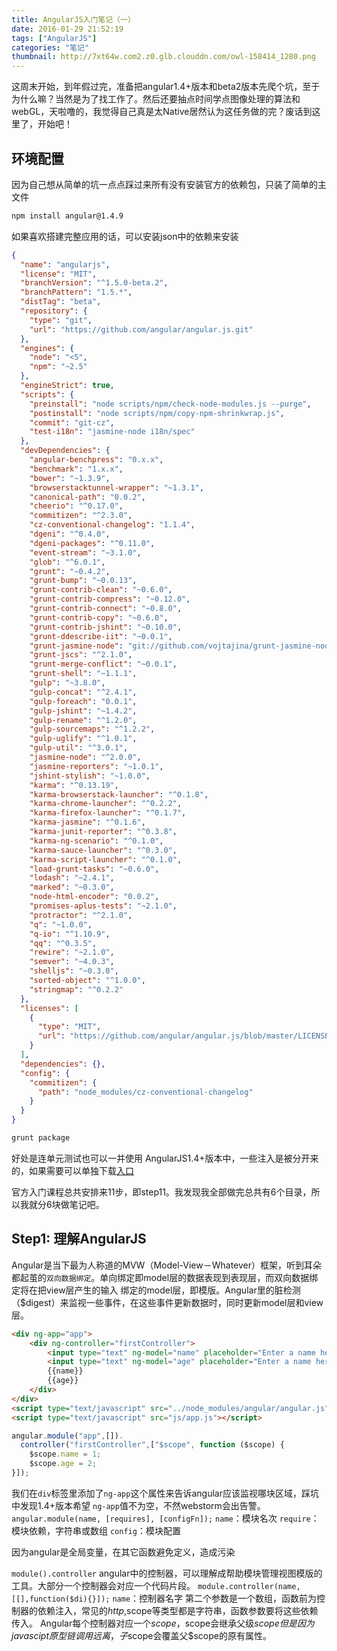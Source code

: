 ```yaml
---
title: AngularJS入门笔记（一） 
date: 2016-01-29 21:52:19
tags: ["AngularJS"]
categories: "笔记"
thumbnail: http://7xt64w.com2.z0.glb.clouddn.com/owl-158414_1280.png
---
```


这周末开始，到年假过完，准备把angular1.4+版本和beta2版本先爬个坑，至于为什么嘛？当然是为了找工作了。然后还要抽点时间学点图像处理的算法和webGL，天啦噜的，我觉得自己真是太Native居然认为这任务做的完？废话到这里了，开始吧！
 <!--more-->


## 环境配置

因为自己想从简单的坑一点点踩过来所有没有安装官方的依赖包，只装了简单的主文件

```bash
npm install angular@1.4.9
```
如果喜欢搭建完整应用的话，可以安装json中的依赖来安装

```json
{
  "name": "angularjs",
  "license": "MIT",
  "branchVersion": "^1.5.0-beta.2",
  "branchPattern": "1.5.*",
  "distTag": "beta",
  "repository": {
    "type": "git",
    "url": "https://github.com/angular/angular.js.git"
  },
  "engines": {
    "node": "<5",
    "npm": "~2.5"
  },
  "engineStrict": true,
  "scripts": {
    "preinstall": "node scripts/npm/check-node-modules.js --purge",
    "postinstall": "node scripts/npm/copy-npm-shrinkwrap.js",
    "commit": "git-cz",
    "test-i18n": "jasmine-node i18n/spec"
  },
  "devDependencies": {
    "angular-benchpress": "0.x.x",
    "benchmark": "1.x.x",
    "bower": "~1.3.9",
    "browserstacktunnel-wrapper": "~1.3.1",
    "canonical-path": "0.0.2",
    "cheerio": "^0.17.0",
    "commitizen": "^2.3.0",
    "cz-conventional-changelog": "1.1.4",
    "dgeni": "^0.4.0",
    "dgeni-packages": "^0.11.0",
    "event-stream": "~3.1.0",
    "glob": "^6.0.1",
    "grunt": "~0.4.2",
    "grunt-bump": "~0.0.13",
    "grunt-contrib-clean": "~0.6.0",
    "grunt-contrib-compress": "~0.12.0",
    "grunt-contrib-connect": "~0.8.0",
    "grunt-contrib-copy": "~0.6.0",
    "grunt-contrib-jshint": "~0.10.0",
    "grunt-ddescribe-iit": "~0.0.1",
    "grunt-jasmine-node": "git://github.com/vojtajina/grunt-jasmine-node.git#fix-grunt-exit-code",
    "grunt-jscs": "^2.1.0",
    "grunt-merge-conflict": "~0.0.1",
    "grunt-shell": "~1.1.1",
    "gulp": "~3.8.0",
    "gulp-concat": "^2.4.1",
    "gulp-foreach": "0.0.1",
    "gulp-jshint": "~1.4.2",
    "gulp-rename": "^1.2.0",
    "gulp-sourcemaps": "^1.2.2",
    "gulp-uglify": "^1.0.1",
    "gulp-util": "^3.0.1",
    "jasmine-node": "^2.0.0",
    "jasmine-reporters": "~1.0.1",
    "jshint-stylish": "~1.0.0",
    "karma": "^0.13.19",
    "karma-browserstack-launcher": "^0.1.8",
    "karma-chrome-launcher": "^0.2.2",
    "karma-firefox-launcher": "^0.1.7",
    "karma-jasmine": "^0.1.6",
    "karma-junit-reporter": "^0.3.8",
    "karma-ng-scenario": "^0.1.0",
    "karma-sauce-launcher": "^0.3.0",
    "karma-script-launcher": "^0.1.0",
    "load-grunt-tasks": "~0.6.0",
    "lodash": "~2.4.1",
    "marked": "~0.3.0",
    "node-html-encoder": "0.0.2",
    "promises-aplus-tests": "~2.1.0",
    "protractor": "^2.1.0",
    "q": "~1.0.0",
    "q-io": "^1.10.9",
    "qq": "^0.3.5",
    "rewire": "~2.1.0",
    "semver": "~4.0.3",
    "shelljs": "~0.3.0",
    "sorted-object": "^1.0.0",
    "stringmap": "^0.2.2"
  },
  "licenses": [
    {
      "type": "MIT",
      "url": "https://github.com/angular/angular.js/blob/master/LICENSE"
    }
  ],
  "dependencies": {},
  "config": {
    "commitizen": {
      "path": "node_modules/cz-conventional-changelog"
    }
  }
}
```
```bash
grunt package
```
好处是连单元测试也可以一并使用
AngularJS1.4+版本中，一些注入是被分开来的，如果需要可以单独下载[入口](https://code.angularjs.org/1.5.0-rc.2/)

官方入门课程总共安排来11步，即step11。我发现我全部做完总共有6个目录，所以我就分6块做笔记吧。

## Step1: 理解AngularJS

Angular是当下最为人称道的MVW（Model-View－Whatever）框架，听到耳朵都起茧的`双向数据绑定`。单向绑定即model层的数据表现到表现层，而双向数据绑定将在把view层产生的输入
绑定的model层，即模版。Angular里的脏检测（$digest）来监视一些事件，在这些事件更新数据时，同时更新model层和view层。

```html
<div ng-app="app">
    <div ng-controller="firstController">
        <input type="text" ng-model="name" placeholder="Enter a name here">
        <input type="text" ng-model="age" placeholder="Enter a name here">
        {{name}}
        {{age}}
    </div>
</div>
<script type="text/javascript" src="../node_modules/angular/angular.js"></script>
<script type="text/javascript" src="js/app.js"></script>
```

```js
angular.module("app",[]).
  controller("firstController",["$scope", function ($scope) {
    $scope.name = 1;
    $scope.age = 2;
}]);
```
我们在`div`标签里添加了`ng-app`这个属性来告诉angular应该监视哪块区域，踩坑中发现1.4+版本希望 `ng-app`值不为空，不然webstorm会出告警。
`angular.module(name, [requires], [configFn]);`
`name`：模块名次
`require`：模块依赖，字符串或数组
`config`：模块配置

因为angular是全局变量，在其它函数避免定义，造成污染

`module().controller`
angular中的控制器，可以理解成帮助模块管理视图模版的工具。大部分一个控制器会对应一个代码片段。
`module.controller(name, [[],function($di){}]);`
`name`：控制器名字
第二个参数是一个数组，函数前为控制器的依赖注入，常见的$http,$scope等类型都是字符串，函数参数要将这些依赖传入。
Angular每个控制器对应一个$scope，$scope会继承父级$scope但是因为javascipt原型链调用远离，子$scope会覆盖父$scope的原有属性。










